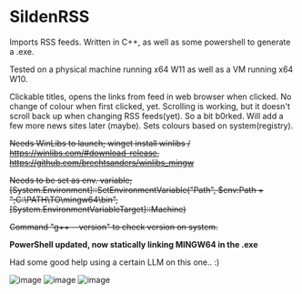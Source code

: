 # SildenRSS
Imports RSS feeds.
Written in C++, as well as some powershell to generate a .exe.

Tested on a physical machine running x64 W11 as well as a VM running x64 W10.

Clickable titles, opens the links from feed in web browser when clicked. No change of colour when first clicked, yet. 
Scrolling is working, but it doesn't scroll back up when changing RSS feeds(yet). So a bit b0rked.
Will add a few more news sites later (maybe).
Sets colours based on system(registry).

<strike>Needs WinLibs to launch; winget install winlibs / https://winlibs.com/#download-release, https://github.com/brechtsanders/winlibs_mingw

Needs to be set as env. variable; [System.Environment]::SetEnvironmentVariable("Path", $env:Path + ";C:\PATH\TO\mingw64\bin", [System.EnvironmentVariableTarget]::Machine)

Command "g++ --version" to check version on system. </strike>

<b>PowerShell updated, now statically linking MINGW64 in the .exe</b>

Had some good help using a certain LLM on this one.. :)

![image](https://github.com/user-attachments/assets/4a1708e5-e44e-45b0-92bb-b1e538c283b7)
![image](https://github.com/user-attachments/assets/37adef65-d33d-4334-9834-103d234f3edc)
![image](https://github.com/user-attachments/assets/a9740069-8749-4b01-b8e5-3acd69cc3e07)

